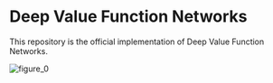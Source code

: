 # Deep Value Function Networks

This repository is the official implementation of Deep Value Function Networks. 

![figure_0](https://user-images.githubusercontent.com/105804347/169448524-932f1486-e376-4a8c-965a-4860e0c83ea0.jpg)
